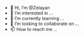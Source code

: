 - 👋 Hi, I’m @Zelayan
- 👀 I’m interested in ...
- 🌱 I’m currently learning ...
- 💞️ I’m looking to collaborate on ...
- 📫 How to reach me ...

<!---
Zelayan/Zelayan is a ✨ special ✨ repository because its `README.md` (this file) appears on your GitHub profile.
You can click the Preview link to take a look at your changes.
--->
